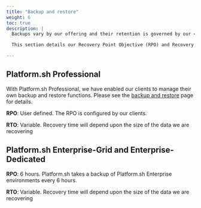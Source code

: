 ```yaml
---
title: "Backup and restore"
weight: 6
toc: true
description: |
  Backups vary by our offering and their retention is governed by our <a href="/security/data-retention.html">data retention</a> policies.<br><br>

  This section details our Recovery Point Objective (RPO) and Recovery Time Objective (RTO) for our Platform.sh Professional and Platform.sh Enterprise offerings.

---
```


## Platform.sh Professional

With Platform.sh Professional, we have enabled our clients to manage their own backup and restore functions. Please see the [backup and restore](/administration/backup-and-restore.md) page for details.

**RPO**: User defined. The RPO is configured by our clients.

**RTO**: Variable. Recovery time will depend upon the size of the data we are recovering

## Platform.sh Enterprise-Grid and Enterprise-Dedicated

**RPO**: 6 hours.  Platform.sh takes a backup of Platform.sh Enterprise environments every 6 hours.

**RTO**: Variable. Recovery time will depend upon the size of the data we are recovering

